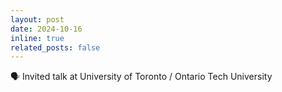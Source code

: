 ```yaml
---
layout: post
date: 2024-10-16
inline: true
related_posts: false
---
```


:speaking_head: Invited talk at University of Toronto / Ontario Tech University
